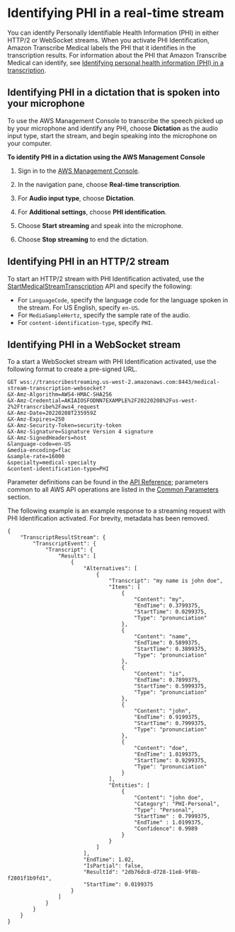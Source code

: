 # Identifying PHI in a real\-time stream<a name="phi-id-stream"></a>

You can identify Personally Identifiable Health Information \(PHI\) in either HTTP/2 or WebSocket streams\. When you activate PHI Identification, Amazon Transcribe Medical labels the PHI that it identifies in the transcription results\. For information about the PHI that Amazon Transcribe Medical can identify, see [Identifying personal health information \(PHI\) in a transcription](phi-id.md)\. 



## Identifying PHI in a dictation that is spoken into your microphone<a name="console-stream-phi"></a>

To use the AWS Management Console to transcribe the speech picked up by your microphone and identify any PHI, choose **Dictation** as the audio input type, start the stream, and begin speaking into the microphone on your computer\.

**To identify PHI in a dictation using the AWS Management Console**

1. Sign in to the [AWS Management Console](https://console.aws.amazon.com/transcribe/)\.

1. In the navigation pane, choose **Real\-time transcription**\.

1. For **Audio input type**, choose **Dictation**\.

1. For **Additional settings**, choose **PHI identification**\.

1. Choose **Start streaming** and speak into the microphone\.

1. Choose **Stop streaming** to end the dictation\.

## Identifying PHI in an HTTP/2 stream<a name="http2-stream-phi"></a>

To start an HTTP/2 stream with PHI Identification activated, use the [StartMedicalStreamTranscription](https://docs.aws.amazon.com/transcribe/latest/APIReference/API_streaming_StartMedicalStreamTranscription.html) API and specify the following:
+ For `LanguageCode`, specify the language code for the language spoken in the stream\. For US English, specify `en-US`\.
+ For `MediaSampleHertz`, specify the sample rate of the audio\.
+ For `content-identification-type`, specify `PHI`\.

## Identifying PHI in a WebSocket stream<a name="websocket-phi-id"></a>

 To a start a WebSocket stream with PHI Identification activated, use the following format to create a pre\-signed URL\.

```
GET wss://transcribestreaming.us-west-2.amazonaws.com:8443/medical-stream-transcription-websocket?
&X-Amz-Algorithm=AWS4-HMAC-SHA256 
&X-Amz-Credential=AKIAIOSFODNN7EXAMPLE%2F20220208%2Fus-west-2%2Ftranscribe%2Faws4_request 
&X-Amz-Date=20220208T235959Z 
&X-Amz-Expires=250 
&X-Amz-Security-Token=security-token 
&X-Amz-Signature=Signature Version 4 signature 
&X-Amz-SignedHeaders=host 
&language-code=en-US
&media-encoding=flac 
&sample-rate=16000 
&specialty=medical-specialty
&content-identification-type=PHI
```

Parameter definitions can be found in the [API Reference](https://docs.aws.amazon.com/transcribe/latest/APIReference/API_Reference.html); parameters common to all AWS API operations are listed in the [Common Parameters](https://docs.aws.amazon.com/transcribe/latest/APIReference/CommonParameters.html) section\.

The following example is an example response to a streaming request with PHI Identification activated\. For brevity, metadata has been removed\.

```
{
    "TranscriptResultStream": {
        "TranscriptEvent": {
            "Transcript": {
                "Results": [
                    {
                        "Alternatives": [
                            {
                                "Transcript": "my name is john doe",
                                "Items": [
                                    {
                                        "Content": "my",
                                        "EndTime": 0.3799375,
                                        "StartTime": 0.0299375,
                                        "Type": "pronunciation"
                                    },
                                    {
                                        "Content": "name",
                                        "EndTime": 0.5899375,
                                        "StartTime": 0.3899375,
                                        "Type": "pronunciation"
                                    },
                                    {
                                        "Content": "is",
                                        "EndTime": 0.7899375,
                                        "StartTime": 0.5999375,
                                        "Type": "pronunciation"
                                    },
                                    {
                                        "Content": "john",
                                        "EndTime": 0.9199375,
                                        "StartTime": 0.7999375,
                                        "Type": "pronunciation"
                                    },
                                    {
                                        "Content": "doe",
                                        "EndTime": 1.0199375,
                                        "StartTime": 0.9299375,
                                        "Type": "pronunciation"
                                    }
                                ],
                                "Entities": [
                                    {
                                        "Content": "john doe",
                                        "Category": "PHI-Personal",
                                        "Type": "Personal",
                                        "StartTime" : 0.7999375,
                                        "EndTime" : 1.0199375,
                                        "Confidence": 0.9989
                                    }
                                }
                            ]
                        ],
                        "EndTime": 1.02,
                        "IsPartial": false,
                        "ResultId": "2db76dc8-d728-11e8-9f8b-f2801f1b9fd1",
                        "StartTime": 0.0199375
                    }
                ]
            }
        }
    }
}
```
